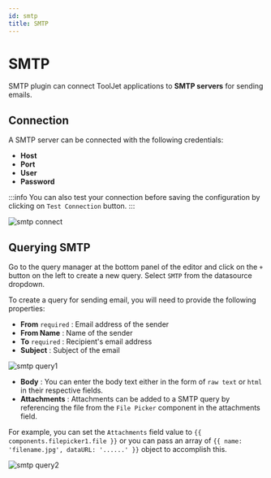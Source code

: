 ```yaml
---
id: smtp
title: SMTP
---
```


# SMTP

SMTP plugin can connect ToolJet applications to **SMTP servers** for sending emails.

## Connection

A SMTP server can be connected with the following credentials:
- **Host**
- **Port**
- **User**
- **Password**

:::info
You can also test your connection before saving the configuration by clicking on `Test Connection` button.
:::

<div style={{textAlign: 'center'}}>

<img className="screenshot-full" src="/img/datasource-reference/smtp/connect.png" alt="smtp connect" />

</div>

## Querying SMTP

Go to the query manager at the bottom panel of the editor and click on the `+` button on the left to create a new query. Select `SMTP` from the datasource dropdown.

To create a query for sending email, you will need to provide the following properties:
  - **From** `required` : Email address of the sender
  - **From Name** : Name of the sender
  - **To** `required` : Recipient's email address
  - **Subject** : Subject of the email


<img className="screenshot-full" src="/img/datasource-reference/smtp/query1.png" alt="smtp query1" />


  - **Body** : You can enter the body text either in the form of `raw text` or `html` in their respective fields.
  - **Attachments** : Attachments can be added to a SMTP query by referencing the file from the `File Picker` component in the attachments field. 
  
  For example, you can set the `Attachments` field value to `{{ components.filepicker1.file }}` or you can pass an array of `{{ name: 'filename.jpg', dataURL: '......' }}` object to accomplish this.


<img className="screenshot-full" src="/img/datasource-reference/smtp/query2.png" alt="smtp query2" />
